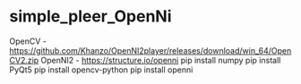 # simple_pleer_OpenNi
OpenCV - https://github.com/Khanzo/OpenNI2player/releases/download/win_64/OpenCV2.zip
OpenNI2 - https://structure.io/openni
pip install numpy
pip install PyQt5
pip install opencv-python
pip install openni
